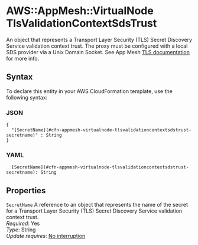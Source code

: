 # AWS::AppMesh::VirtualNode TlsValidationContextSdsTrust<a name="aws-properties-appmesh-virtualnode-tlsvalidationcontextsdstrust"></a>

An object that represents a Transport Layer Security \(TLS\) Secret Discovery Service validation context trust\. The proxy must be configured with a local SDS provider via a Unix Domain Socket\. See App Mesh [TLS documentation](https://docs.aws.amazon.com/app-mesh/latest/userguide/tls.html) for more info\.

## Syntax<a name="aws-properties-appmesh-virtualnode-tlsvalidationcontextsdstrust-syntax"></a>

To declare this entity in your AWS CloudFormation template, use the following syntax:

### JSON<a name="aws-properties-appmesh-virtualnode-tlsvalidationcontextsdstrust-syntax.json"></a>

```
{
  "[SecretName](#cfn-appmesh-virtualnode-tlsvalidationcontextsdstrust-secretname)" : String
}
```

### YAML<a name="aws-properties-appmesh-virtualnode-tlsvalidationcontextsdstrust-syntax.yaml"></a>

```
  [SecretName](#cfn-appmesh-virtualnode-tlsvalidationcontextsdstrust-secretname): String
```

## Properties<a name="aws-properties-appmesh-virtualnode-tlsvalidationcontextsdstrust-properties"></a>

`SecretName`  <a name="cfn-appmesh-virtualnode-tlsvalidationcontextsdstrust-secretname"></a>
A reference to an object that represents the name of the secret for a Transport Layer Security \(TLS\) Secret Discovery Service validation context trust\.  
*Required*: Yes  
*Type*: String  
*Update requires*: [No interruption](https://docs.aws.amazon.com/AWSCloudFormation/latest/UserGuide/using-cfn-updating-stacks-update-behaviors.html#update-no-interrupt)